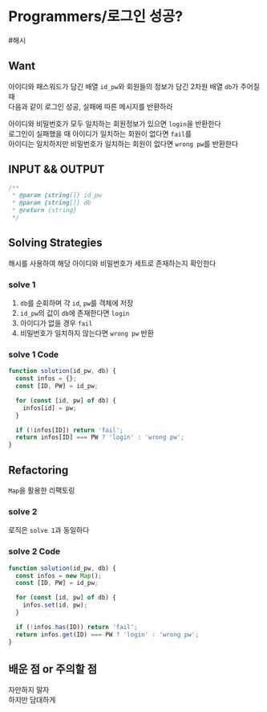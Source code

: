 # Programmers/로그인 성공?

#해시

## Want

아이디와 패스워드가 담긴 배열 `id_pw`와 회원들의 정보가 담긴 2차원 배열 `db`가 주어질 때  
다음과 같이 로그인 성공, 실패에 따른 메시지를 반환하라

아이디와 비밀번호가 모두 일치하는 회원정보가 있으면 `login`을 반환한다  
로그인이 실패했을 때 아이디가 일치하는 회원이 없다면 `fail`를  
아이디는 일치하지만 비밀번호가 일치하는 회원이 없다면 `wrong pw`를 반환한다

## INPUT && OUTPUT

```js
/**
 * @param {string[]} id_pw
 * @param {string[]} db
 * @return {string}
 */
```

## Solving Strategies

해시를 사용하여 해당 아이디와 비밀번호가 세트로 존재하는지 확인한다

### solve 1

1. `db`를 순회하며 각 `id`, `pw`를 객체에 저장
2. `id_pw`의 값이 `db`에 존재한다면 `login`
3. 아이디가 없을 경우 `fail`
4. 비밀번호가 일치하지 않는다면 `wrong pw` 반환

### solve 1 Code

```js
function solution(id_pw, db) {
  const infos = {};
  const [ID, PW] = id_pw;

  for (const [id, pw] of db) {
    infos[id] = pw;
  }

  if (!infos[ID]) return 'fail';
  return infos[ID] === PW ? 'login' : 'wrong pw';
}
```

## Refactoring

`Map`을 활용한 리팩토링

### solve 2

로직은 `solve 1`과 동일하다

### solve 2 Code

```js
function solution(id_pw, db) {
  const infos = new Map();
  const [ID, PW] = id_pw;

  for (const [id, pw] of db) {
    infos.set(id, pw);
  }

  if (!infos.has(ID)) return 'fail';
  return infos.get(ID) === PW ? 'login' : 'wrong pw';
}
```

## 배운 점 or 주의할 점

자만하지 말자  
하지만 담대하게
